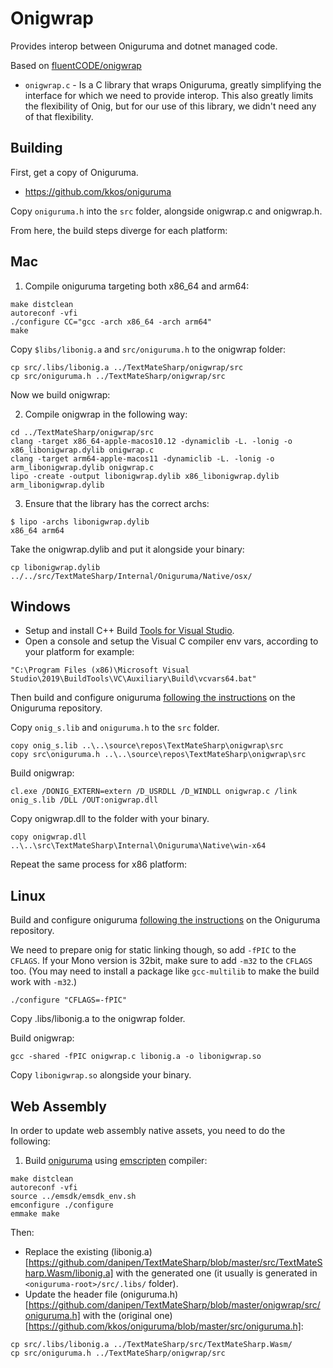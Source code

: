 # Onigwrap

Provides interop between Oniguruma and dotnet managed code.

Based on [fluentCODE/onigwrap](https://github.com/fluentCODE/onigwrap)

* `onigwrap.c` - Is a C library that wraps Oniguruma, greatly simplifying the interface for which we need to provide interop. This also greatly limits the flexibility of Onig, but for our use of this library, we didn't need any of that flexibility.
## Building

First, get a copy of Oniguruma.

* https://github.com/kkos/oniguruma

Copy `oniguruma.h` into the `src` folder, alongside onigwrap.c and onigwrap.h.

From here, the build steps diverge for each platform:

Mac
---

1. Compile oniguruma targeting both x86_64 and arm64:
```
make distclean
autoreconf -vfi
./configure CC="gcc -arch x86_64 -arch arm64"
make 
```
Copy `$libs/libonig.a` and `src/oniguruma.h` to the onigwrap folder:
```
cp src/.libs/libonig.a ../TextMateSharp/onigwrap/src
cp src/oniguruma.h ../TextMateSharp/onigwrap/src
```

Now we build onigwrap:

2. Compile onigwrap in the following way:

```
cd ../TextMateSharp/onigwrap/src
clang -target x86_64-apple-macos10.12 -dynamiclib -L. -lonig -o x86_libonigwrap.dylib onigwrap.c
clang -target arm64-apple-macos11 -dynamiclib -L. -lonig -o arm_libonigwrap.dylib onigwrap.c 
lipo -create -output libonigwrap.dylib x86_libonigwrap.dylib arm_libonigwrap.dylib
```
3. Ensure that the library has the correct archs:
```
$ lipo -archs libonigwrap.dylib
x86_64 arm64
```

Take the onigwrap.dylib and put it alongside your binary:
```
cp libonigwrap.dylib ../../src/TextMateSharp/Internal/Oniguruma/Native/osx/
```

Windows
-------
* Setup and install C++ Build [Tools for Visual Studio](https://visualstudio.microsoft.com/es/thank-you-downloading-visual-studio/?sku=BuildTools&rel=16).
* Open a console and setup the Visual C compiler env vars, according to your platform for example:

`"C:\Program Files (x86)\Microsoft Visual Studio\2019\BuildTools\VC\Auxiliary\Build\vcvars64.bat"`

Then build and configure oniguruma [following the instructions](https://github.com/kkos/oniguruma#case-3-windows-6432bit-platform-visual-studio) on the Oniguruma repository.

Copy `onig_s.lib` and `oniguruma.h` to the `src` folder.
```
copy onig_s.lib ..\..\source\repos\TextMateSharp\onigwrap\src
copy src\oniguruma.h ..\..\source\repos\TextMateSharp\onigwrap\src
```

Build onigwrap:

`cl.exe /DONIG_EXTERN=extern /D_USRDLL /D_WINDLL onigwrap.c /link onig_s.lib /DLL /OUT:onigwrap.dll`

Copy onigwrap.dll to the folder with your binary.
```
copy onigwrap.dll ..\..\src\TextMateSharp\Internal\Oniguruma\Native\win-x64
```

Repeat the same process for x86 platform:

Linux
-----

Build and configure oniguruma [following the instructions](https://github.com/kkos/oniguruma#case-2-manual-compilation-on-linux-unix-and-cygwin-platform) on the Oniguruma repository.

We need to prepare onig for static linking though, so add `-fPIC` to the `CFLAGS`. If your Mono version is 32bit, make sure to add `-m32` to the `CFLAGS` too. (You may need to install a package like `gcc-multilib` to make the build work with `-m32`.)

`./configure "CFLAGS=-fPIC"`

Copy .libs/libonig.a to the onigwrap folder.

Build onigwrap:

`gcc -shared -fPIC onigwrap.c libonig.a -o libonigwrap.so`

Copy `libonigwrap.so` alongside your binary.

Web Assembly
-----

In order to update web assembly native assets, you need to do the following:

1. Build [oniguruma](https://github.com/kkos/oniguruma) using [emscripten](https://emscripten.org/) compiler:

```
make distclean
autoreconf -vfi
source ../emsdk/emsdk_env.sh
emconfigure ./configure
emmake make
```

Then:
- Replace the existing (libonig.a)[https://github.com/danipen/TextMateSharp/blob/master/src/TextMateSharp.Wasm/libonig.a] with the generated one (it usually is generated in `<oniguruma-root>/src/.libs/` folder).
- Update the header file (oniguruma.h)[https://github.com/danipen/TextMateSharp/blob/master/onigwrap/src/oniguruma.h] with the (original one)[https://github.com/kkos/oniguruma/blob/master/src/oniguruma.h]:

```
cp src/.libs/libonig.a ../TextMateSharp/src/TextMateSharp.Wasm/
cp src/oniguruma.h ../TextMateSharp/onigwrap/src
```
